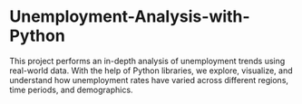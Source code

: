 # Unemployment-Analysis-with-Python
This project performs an in-depth analysis of unemployment trends using real-world data. With the help of Python libraries, we explore, visualize, and understand how unemployment rates have varied across different regions, time periods, and demographics.
